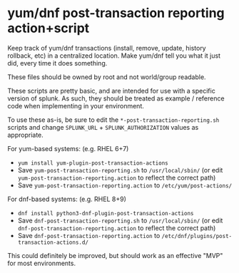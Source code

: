# yum/dnf post-transaction reporting action+script

Keep track of yum/dnf transactions (install, remove, update, history rollback, etc) in a centralized location. Make yum/dnf tell you what it just did, every time it does something.

These files should be owned by root and not world/group readable.

These scripts are pretty basic, and are intended for use with a specific version of splunk. As such, they should be treated as example / reference code when implementing in your environment.

To use these as-is, be sure to edit the `*-post-transaction-reporting.sh` scripts and change `SPLUNK_URL` + `SPLUNK_AUTHORIZATION` values as appropriate.

For yum-based systems: (e.g. RHEL 6+7)
- `yum install yum-plugin-post-transaction-actions`
- Save `yum-post-transaction-reporting.sh` to `/usr/local/sbin/` (or edit `yum-post-transaction-reporting.action` to reflect the correct path)
- Save `yum-post-transaction-reporting.action` to `/etc/yum/post-actions/`

For dnf-based systems: (e.g. RHEL 8+9)
- `dnf install python3-dnf-plugin-post-transaction-actions`
- Save `dnf-post-transaction-reporting.sh` to `/usr/local/sbin/` (or edit `dnf-post-transaction-reporting.action` to reflect the correct path)
- Save `dnf-post-transaction-reporting.action` to `/etc/dnf/plugins/post-transaction-actions.d/`

This could definitely be improved, but should work as an effective "MVP" for most environments.
